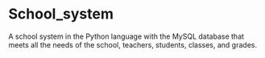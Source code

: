 # School_system
A school system in the Python language with the MySQL database that meets all the needs of the school, teachers, students, classes, and grades.
